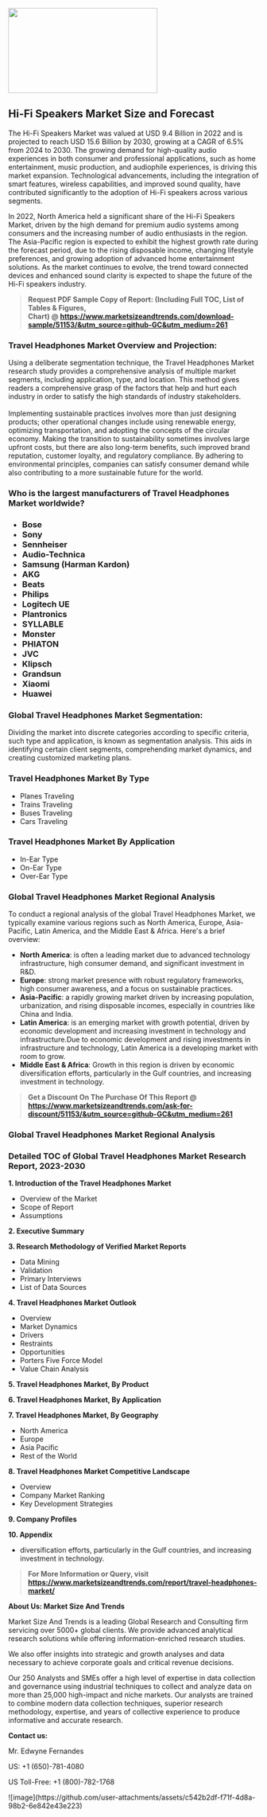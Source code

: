 <p><img class="alignnone size-medium wp-image-20088" src="https://ffe5etoiles.com/wp-content/uploads/2024/12/MST1-300x171.png" alt="" width="300" height="171" /></p><h2>Hi-Fi Speakers Market Size and Forecast</h2><p>The Hi-Fi Speakers Market was valued at USD 9.4 Billion in 2022 and is projected to reach USD 15.6 Billion by 2030, growing at a CAGR of 6.5% from 2024 to 2030. The growing demand for high-quality audio experiences in both consumer and professional applications, such as home entertainment, music production, and audiophile experiences, is driving this market expansion. Technological advancements, including the integration of smart features, wireless capabilities, and improved sound quality, have contributed significantly to the adoption of Hi-Fi speakers across various segments.</p><p>In 2022, North America held a significant share of the Hi-Fi Speakers Market, driven by the high demand for premium audio systems among consumers and the increasing number of audio enthusiasts in the region. The Asia-Pacific region is expected to exhibit the highest growth rate during the forecast period, due to the rising disposable income, changing lifestyle preferences, and growing adoption of advanced home entertainment solutions. As the market continues to evolve, the trend toward connected devices and enhanced sound clarity is expected to shape the future of the Hi-Fi speakers industry.</p></p><blockquote id="" class=""><strong>Request PDF Sample Copy of Report: (Including Full TOC, List of Tables &amp; Figures, Chart)&nbsp;@&nbsp;<strong><a href="https://www.marketsizeandtrends.com/download-sample/51153/&utm_source=github-GC&utm_medium=261" target="_blank">https://www.marketsizeandtrends.com/download-sample/51153/&utm_source=github-GC&utm_medium=261</a></strong></strong></blockquote><h3 id="" class="">Travel Headphones Market&nbsp;Overview and Projection:</h3><p id="" class="">Using a deliberate segmentation technique, the Travel Headphones Market research study provides a comprehensive analysis of multiple market segments, including application, type, and location. This method gives readers a comprehensive grasp of the factors that help and hurt each industry in order to satisfy the high standards of industry stakeholders. <br /> <br />Implementing sustainable practices involves more than just designing products; other operational changes include using renewable energy, optimizing transportation, and adopting the concepts of the circular economy. Making the transition to sustainability sometimes involves large upfront costs, but there are also long-term benefits, such improved brand reputation, customer loyalty, and regulatory compliance. By adhering to environmental principles, companies can satisfy consumer demand while also contributing to a more sustainable future for the world.</p><h3 id="" class="">Who is the largest manufacturers of&nbsp;Travel Headphones Market worldwide?</h3><h3 class=""><p><ul><li>Bose </li><li> Sony </li><li> Sennheiser </li><li> Audio-Technica </li><li> Samsung (Harman Kardon) </li><li> AKG </li><li> Beats </li><li> Philips </li><li> Logitech UE </li><li> Plantronics </li><li> SYLLABLE </li><li> Monster </li><li> PHIATON </li><li> JVC </li><li> Klipsch </li><li> Grandsun </li><li> Xiaomi </li><li> Huawei</li></ul></p></h3><h3 id="" class="">Global&nbsp;Travel Headphones Market Segmentation:</h3><p id="" class="">Dividing the market into discrete categories according to specific criteria, such type and application, is known as segmentation analysis. This aids in identifying certain client segments, comprehending market dynamics, and creating customized marketing plans.</p><h3 id="" class="">Travel Headphones Market&nbsp;By Type</h3><p><p><ul><li>Planes Traveling </li><li> Trains Traveling </li><li> Buses Traveling </li><li> Cars Traveling</p></li></ul></p></p><h3 id="" class="">Travel Headphones Market&nbsp;By Application</h3><p class=""><p><ul><li>In-Ear Type </li><li> On-Ear Type </li><li> Over-Ear Type</li></ul></p></p><h3 id="" class="">Global Travel Headphones Market Regional Analysis</h3><p id="" class="">To conduct a regional analysis of the global Travel Headphones Market, we typically examine various regions such as North America, Europe, Asia-Pacific, Latin America, and the Middle East &amp; Africa. Here's a brief overview:</p><ul><li><strong>North America</strong>: is often a leading market due to advanced technology infrastructure, high consumer demand, and significant investment in R&amp;D.</li><li><strong>Europe</strong>: strong market presence with robust regulatory frameworks, high consumer awareness, and a focus on sustainable practices.</li><li><strong>Asia-Pacific</strong>: a rapidly growing market driven by increasing population, urbanization, and rising disposable incomes, especially in countries like China and India.</li><li><strong>Latin America</strong>: is an emerging market with growth potential, driven by economic development and increasing investment in technology and infrastructure.Due to economic development and rising investments in infrastructure and technology, Latin America is a developing market with room to grow.</li><li><strong>Middle East &amp; Africa</strong>: Growth in this region is driven by economic diversification efforts, particularly in the Gulf countries, and increasing investment in technology.</li></ul><blockquote id="" class=""><strong>Get a Discount On The Purchase Of This Report @ <strong><a href="https://www.marketsizeandtrends.com/ask-for-discount/51153/&utm_source=github-GC&utm_medium=261" target="_blank">https://www.marketsizeandtrends.com/ask-for-discount/51153/&utm_source=github-GC&utm_medium=261</a></strong></strong></blockquote><h3 id="" class="">Global Travel Headphones Market Regional Analysis</h3><h3 id="" class="">Detailed TOC of Global Travel Headphones Market Research Report, 2023-2030</h3><p id="" class=""><strong>1. Introduction of the Travel Headphones Market</strong></p><ul><li>Overview of the Market</li><li>Scope of Report</li><li>Assumptions</li></ul><p id="" class=""><strong>2. Executive Summary</strong></p><p id="" class=""><strong>3. Research Methodology of Verified Market Reports</strong></p><ul><li>Data Mining</li><li>Validation</li><li>Primary Interviews</li><li>List of Data Sources</li></ul><p id="" class=""><strong>4. Travel Headphones Market Outlook</strong></p><ul><li>Overview</li><li>Market Dynamics</li><li>Drivers</li><li>Restraints</li><li>Opportunities</li><li>Porters Five Force Model</li><li>Value Chain Analysis</li></ul><p id="" class=""><strong>5. Travel Headphones Market, By Product</strong></p><p id="" class=""><strong>6. Travel Headphones Market, By Application</strong></p><p id="" class=""><strong>7. Travel Headphones Market, By Geography</strong></p><ul><li>North America</li><li>Europe</li><li>Asia Pacific</li><li>Rest of the World</li></ul><p id="" class=""><strong>8. Travel Headphones Market Competitive Landscape</strong></p><ul><li>Overview</li><li>Company Market Ranking</li><li>Key Development Strategies</li></ul><p id="" class=""><strong>9. Company Profiles</strong></p><p id="" class=""><strong>10. Appendix</strong></p><ul><li>diversification efforts, particularly in the Gulf countries, and increasing investment in technology.</li></ul><blockquote id="" class=""><strong>For More Information or Query, visit <strong><strong><a href="https://www.marketsizeandtrends.com/report/travel-headphones-market/" target="_blank">https://www.marketsizeandtrends.com/report/travel-headphones-market/</a></strong></strong></strong></blockquote><p id="" class=""><strong>About Us: Market Size And Trends</strong></p><p id="" class="">Market Size And Trends is a leading Global Research and Consulting firm servicing over 5000+ global clients. We provide advanced analytical research solutions while offering information-enriched research studies.</p><p id="" class="">We also offer insights into strategic and growth analyses and data necessary to achieve corporate goals and critical revenue decisions.</p><p id="" class="">Our 250 Analysts and SMEs offer a high level of expertise in data collection and governance using industrial techniques to collect and analyze data on more than 25,000 high-impact and niche markets. Our analysts are trained to combine modern data collection techniques, superior research methodology, expertise, and years of collective experience to produce informative and accurate research.</p><p id="" class=""><strong>Contact us:</strong></p><p id="" class="">Mr. Edwyne Fernandes</p><p id="" class="">US: +1 (650)-781-4080</p><p id="" class="">US Toll-Free: +1 (800)-782-1768</p>
![image](https://github.com/user-attachments/assets/c542b2df-f71f-4d8a-98b2-6e842e43e223)
